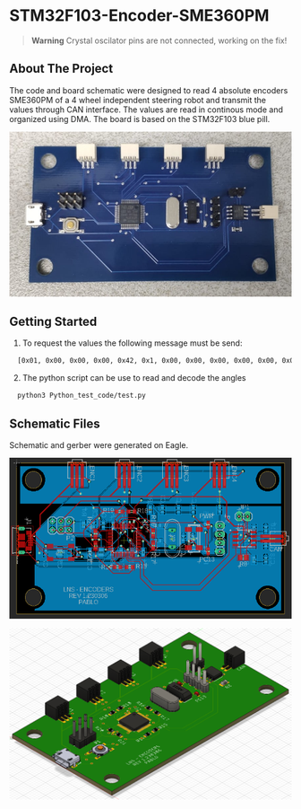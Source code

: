 # STM32F103-Encoder-SME360PM

> __Warning__
 Crystal oscilator pins are not connected, working on the fix!

## About The Project
The code and board schematic were designed to read 4 absolute encoders SME360PM of a 4 wheel independent steering robot and transmit the values through CAN interface. The values are read in continous mode and organized using DMA. The board is based on the STM32F103 blue pill.

![This is an image](images/real.jpeg)


## Getting Started

1. To request the values the following message must be send:
```sh
  [0x01, 0x00, 0x00, 0x00, 0x42, 0x1, 0x00, 0x00, 0x00, 0x00, 0x00, 0x00, 0x00]
```

2. The python script can be use to read and decode the angles 
```sh
  python3 Python_test_code/test.py
```

## Schematic Files
Schematic and gerber were generated on Eagle.

![This is an image](images/board.png)

![This is an image](images/board3D.png)
